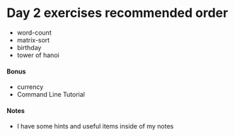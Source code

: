 # Day 2 exercises recommended order

* word-count
* matrix-sort
* birthday
* tower of hanoi


#### Bonus

* currency
* Command Line Tutorial

#### Notes

* I have some hints and useful items inside of my notes